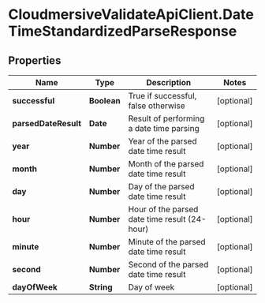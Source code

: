 # CloudmersiveValidateApiClient.DateTimeStandardizedParseResponse

## Properties
Name | Type | Description | Notes
------------ | ------------- | ------------- | -------------
**successful** | **Boolean** | True if successful, false otherwise | [optional] 
**parsedDateResult** | **Date** | Result of performing a date time parsing | [optional] 
**year** | **Number** | Year of the parsed date time result | [optional] 
**month** | **Number** | Month of the parsed date time result | [optional] 
**day** | **Number** | Day of the parsed date time result | [optional] 
**hour** | **Number** | Hour of the parsed date time result (24-hour) | [optional] 
**minute** | **Number** | Minute of the parsed date time result | [optional] 
**second** | **Number** | Second of the parsed date time result | [optional] 
**dayOfWeek** | **String** | Day of week | [optional] 


